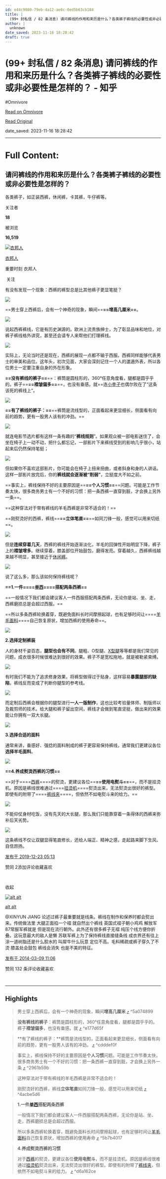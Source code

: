 ```yaml
---
id: e44c9080-79eb-4a12-ae0c-0ed5b63cb184
title: |
  (99+ 封私信 / 82 条消息) 请问裤线的作用和来历是什么？各类裤子裤线的必要性或非必要性是怎样的？ - 知乎
author: |
  unknown
date_saved: 2023-11-16 18:28:42
draft: true
---
```


# (99+ 封私信 / 82 条消息) 请问裤线的作用和来历是什么？各类裤子裤线的必要性或非必要性是怎样的？ - 知乎
#Omnivore

[Read on Omnivore](https://omnivore.app/me/99-82-18bda772293)

[Read Original](https://www.zhihu.com/question/22889076)

date_saved: 2023-11-16 18:28:42


--- 

# Full Content: 

## 请问裤线的作用和来历是什么？各类裤子裤线的必要性或非必要性是怎样的？

各类裤子，如正装西裤，休闲裤，卡其裤，牛仔裤等。

关注者

**18**

被浏览

**16,519**

[![衣邦人](https://proxy-prod.omnivore-image-cache.app/0x0,szCA9cUesquCGZscmYVKCXGfPVfm5xNpj3iDN5qauD8I/https://pica.zhimg.com/v2-d2a01cd8badf7bd60f0435973d612993_l.jpg?source=1def8aca)](https://www.zhihu.com/org/yi-bang-ren-53)

[衣邦人](https://www.zhihu.com/org/yi-bang-ren-53)

重要时刻 衣邦人

​ 关注

有没有发现一个现象：西裤的裤型总是比其他裤子更显笔挺？

![](https://proxy-prod.omnivore-image-cache.app/800x600,sNC_cXXsRd1aH4jNaHqkhvPDvUuWcoiKg3C9l3eSGYVI/https://pic1.zhimg.com/50/v2-280e2508f74d5a9dc27391ceb8f35cde_720w.jpg?source=1def8aca)

==男士穿上西裤后，会有一个神奇的现象，瞬间==**==增高几厘米==**。

![](https://proxy-prod.omnivore-image-cache.app/1080x1350,sdP_xiRuM8aFdQlayuyvKtBvCilqNvlyk6ZdyklcxYpI/https://picx.zhimg.com/50/v2-484dcf431dd8afdfe4b9279f90e91e7b_720w.jpg?source=1def8aca)

说起西裤裤线，它是有历史渊源的。欧洲上流贵族绅士，为了彰显品味和地位，对裤子裤线格外讲究，甚至还会请专人来帮他们打理裤线。

![](https://proxy-prod.omnivore-image-cache.app/427x668,sresZoIfKbGo9AvmvORDTZjQ_Di8bbwMyT44tbhs4Ihk/https://pic1.zhimg.com/50/v2-cafab0c6691163fd9a313fd1bee6c4e7_720w.jpg?source=1def8aca)

实际上，无论当时还是现在，西裤的展现一点都不输于西服。西裤同样能够代表男士的审美和品位。这年头，初次见面，大家会深刻记住一个人的邋遢外表，所以各位男士一定要注重自身的外在形象。

**==没有裤线的裤子==**==：裤筒是圆柱形的，360°任意角度看，腿都是圆乎乎的。裤子==**==褶皱偏多==**==，也没有垂感。就==连[小李子](https://www.zhihu.com/search?q=%E5%B0%8F%E6%9D%8E%E5%AD%90&search%5Fsource=Entity&hybrid%5Fsearch%5Fsource=Entity&hybrid%5Fsearch%5Fextra=%7B%22sourceType%22%3A%22answer%22%2C%22sourceId%22%3A947386874%7D)也偶尔败在了“这条该死的裤线上”。

![](https://proxy-prod.omnivore-image-cache.app/1080x1332,so5Prk72Cu0ISkcn6sNA13n032Ll_U1uEeO18ibd49Nc/https://picx.zhimg.com/50/v2-19171962977bd31a130df56e88c1e700_720w.jpg?source=1def8aca)

**==有了裤线的裤子：==**==裤筒是流线型的，正面看起来更显细长，侧面看有向前的趋势，更有一股男人该有的冲劲。==

![](https://proxy-prod.omnivore-image-cache.app/1080x1350,scyXPyzXSzt3bUewf7kyK-87-qzhYTcIt6YKVSL9YQC4/https://picx.zhimg.com/50/v2-b068eb090e5a6b4aeac8f7f8c865137b_720w.jpg?source=1def8aca)

就连电影节选片都有这样一条有趣的“**裤线规则**”。如果观众被一部电影迷住了，会坐在椅子上一动不动，把什么都忘记，一部影片下来裤线受到的影响几乎很小，站起来后仍然保持笔挺；

![](https://proxy-prod.omnivore-image-cache.app/1080x1350,sL-QbTzaTTAczdLK0YwuilljnFtwuJO0c4JLxxukGLLE/https://picx.zhimg.com/50/v2-5192d3213bfdad2b461ae26ac2b4a5b9_720w.jpg?source=1def8aca)

但如果你不喜欢这部影片，你可能会在椅子上扭来扭曲，或者斜身和身的人讲话。这样一部影片放完后，你的**裤线就会逐渐被“削弱”**，立挺度大不如之前。

==事实上，裤线保持不好的主要原因是==**==个人习惯==**==问题。可能是工作节奏太快，很多商务男士有一个不好的习惯：把一条西裤一直穿到脏，才会换上另外一条==。

==这种穿法对于带有裤线的羊毛西裤是非常不适合的！==

==刚熨烫好的西裤，裤线==**==立体笔直==**==如同刀锋一般，感觉可以用来切纸==。

![](https://proxy-prod.omnivore-image-cache.app/720x712,sU9oQhSr-4Ox7k4FRHQo1-eW0GAvT9LVl9pWPgCasfHE/https://pic1.zhimg.com/50/v2-93f13086694b76d4340663867a722e13_720w.jpg?source=1def8aca)

但是**连续穿着几天**，西裤的裤线开始逐渐淡化，羊毛的回弹性开始明显下降，裤子上的**褶皱增多**。继续穿着，膝盖部位开始鼓包，磨得发亮。穿着越久，西裤裤线越来越不明显，甚至接近于[休闲裤](https://www.zhihu.com/search?q=%E4%BC%91%E9%97%B2%E8%A3%A4&search%5Fsource=Entity&hybrid%5Fsearch%5Fsource=Entity&hybrid%5Fsearch%5Fextra=%7B%22sourceType%22%3A%22answer%22%2C%22sourceId%22%3A947386874%7D)。

![](https://proxy-prod.omnivore-image-cache.app/750x1000,s7BIrEOMxvJKL-GTDMWo1b3Y2f74bFkYpjXd6RJfCvPk/https://picx.zhimg.com/50/v2-93d20ad57444bfe0fe61e1870e406175_720w.jpg?source=1def8aca)

说了这么多，那么该如何保持裤线呢？

**==1.一件====[单西](https://www.zhihu.com/search?q=%E5%8D%95%E8%A5%BF&search%5Fsource=Entity&hybrid%5Fsearch%5Fsource=Entity&hybrid%5Fsearch%5Fextra=%7B%22sourceType%22%3A%22answer%22%2C%22sourceId%22%3A947386874%7D)====搭配两条西裤==**

==一般情况下我们都会建议客人一件西服搭配两条西裤，无论你是站、坐、走，西裤磨损总是会超过西服。==

==所以多条西裤轮换着穿，既避免面料长时间摩擦起球，也有足够时间让====[羊毛面料](https://www.zhihu.com/search?q=%E7%BE%8A%E6%AF%9B%E9%9D%A2%E6%96%99&search%5Fsource=Entity&hybrid%5Fsearch%5Fsource=Entity&hybrid%5Fsearch%5Fextra=%7B%22sourceType%22%3A%22answer%22%2C%22sourceId%22%3A947386874%7D)====自己恢复原状，增加西裤的使用寿命==。

![](https://proxy-prod.omnivore-image-cache.app/752x836,s56MQmDldFvPafIjXGGFuZxakKWkYC_jSq8e0JkxcqoM/https://pic1.zhimg.com/50/v2-170e0774a6266d5fed2e91360872d7a0_720w.jpg?source=1def8aca)

**2.选择定制裤装**

人的身材千姿百态，**腿型也会有不同**。腿粗、O型腿、[X型腿](https://www.zhihu.com/search?q=X%E5%9E%8B%E8%85%BF&search%5Fsource=Entity&hybrid%5Fsearch%5Fsource=Entity&hybrid%5Fsearch%5Fextra=%7B%22sourceType%22%3A%22answer%22%2C%22sourceId%22%3A947386874%7D)等等都是我们常见的问题，成衣很多时候很难达到很好的效果。裤子不是宽松拖地，就是被勒紧束缚。

![](https://proxy-prod.omnivore-image-cache.app/1020x1530,s--p2ljvERuKrNCv-B7KHswJ_T6vKuqExgxzvJ_I2gQ0/https://picx.zhimg.com/50/v2-918422cd504ab71904693f32bd9f3474_720w.jpg?source=1def8aca)

有时我们不能为了追求修身效果，将裤型做得过于贴身，这样容易**暴露腿部的缺陷**，裤线反而变成了判断你腿型的参考线。

![](https://proxy-prod.omnivore-image-cache.app/1080x1349,s252orE81JqMlfHMXMSNGCHmNiVSV6CA4FdQ8SefL0RM/https://picx.zhimg.com/50/v2-03933dd5dbfdaeedd9aace1b9e3cb8e2_720w.jpg?source=1def8aca)

而定制后西裤会根据你的腿型进行**一人一版制作**，这也比较考验量体师、制版师以及裁剪师的技术。给大腿和裤子留出空间，裤线才会做到笔直坚挺，做出来的效果能让你拥有一双大长腿。

![](https://proxy-prod.omnivore-image-cache.app/750x750,ssyL6t_16gG476NQqtIuGSRJ7PSWn4KazfMPFGCZkFZQ/https://picx.zhimg.com/50/v2-5bb61a61cbdc4145d2124a3ef5fc629c_720w.jpg?source=1def8aca)

**3.选择合适的面料**

通常来讲，垂感好、强捻的面料制成的裤子更容易保持裤线，通常我们更建议各位**选择羊毛面料**。

![](https://proxy-prod.omnivore-image-cache.app/640x640,sGRaBfW5SYvlown3NmBAlwiUQoH9BYtn5MSjD0imzT1g/https://pica.zhimg.com/50/v2-c378b489237d933dbc9fa889f46d3e07_720w.jpg?source=1def8aca)

**==4.养成熨烫西裤的习惯==**

==对于====[西裤](https://www.zhihu.com/search?q=%E8%A5%BF%E8%A3%A4&search%5Fsource=Entity&hybrid%5Fsearch%5Fsource=Entity&hybrid%5Fsearch%5Fextra=%7B%22sourceType%22%3A%22answer%22%2C%22sourceId%22%3A947386874%7D)====的熨烫，更建议各位==**==使用电熨斗==**==，而不是挂烫机。原因是裤线很难通过====[挂烫机](https://www.zhihu.com/search?q=%E6%8C%82%E7%83%AB%E6%9C%BA&search%5Fsource=Entity&hybrid%5Fsearch%5Fsource=Entity&hybrid%5Fsearch%5Fextra=%7B%22sourceType%22%3A%22answer%22%2C%22sourceId%22%3A947386874%7D)====熨烫出来，无法熨烫出很好的裤型。即使有的附带了====[裤线夹](https://www.zhihu.com/search?q=%E8%A3%A4%E7%BA%BF%E5%A4%B9&search%5Fsource=Entity&hybrid%5Fsearch%5Fsource=Entity&hybrid%5Fsearch%5Fextra=%7B%22sourceType%22%3A%22answer%22%2C%22sourceId%22%3A947386874%7D)====，但依然不如电熨斗来的给力。==

![](https://proxy-prod.omnivore-image-cache.app/750x1000,sSDOIWZQV5zcy0LI9KkGXFj4ubPWRqRXNOJY2LplSc70/https://picx.zhimg.com/50/v2-24af358c0d66d4e00e1251b33e32f71a_720w.jpg?source=1def8aca)

不能仰仗身材吃饭，没有先天的大长腿，那么我们只能靠穿着一条得体的西裤来弥补后天劣势。

![](https://proxy-prod.omnivore-image-cache.app/1080x1080,s4qvNM3xnGJFaz6uo4GPqpIg9hgow5uxPSUlt4GwAJHY/https://picx.zhimg.com/50/v2-ec7d34089b5442f6f288431aaf6f4c4b_720w.jpg?source=1def8aca)

这条裤线不仅让双腿显得笔直修长，还给人端正、精神之感，走起路来脚下生风、自信昂扬。

[发布于 2019-12-23 05:13](https://www.zhihu.com/question/22889076/answer/947386874)

​赞同 2​​添加评论​收藏​喜欢

​

收起​

[![alt alt](https://proxy-prod.omnivore-image-cache.app/0x0,swsd9_czOzj4VaS5pkjmG5q48a9qCHLBdiZo1HCeJZsc/https://picx.zhimg.com/028d47d53_l.jpg?source=1def8aca)](https://www.zhihu.com/people/alt-alt)

[alt alt](https://www.zhihu.com/people/alt-alt)

 @XINYUN JIANG 论述过裤子最重要就是线条。裤线在制作和保养时都会熨出来。传统做法里 大腿正面掐一个褶 就自然出个裤线 英国式褶子朝小鸡鸡 解放军87常服军裤就是 但是现在流行朝外。此外还有很多裤子无褶 纯压个线方便你折叠。这玩意最大的敌人是懒 苏联军裤上为了保持裤线直接缝条线 成衣界还有往上涂一道树脂还是什么胶水的 叫犀牛什么玩意 定位不高。毛料稀疏或裤子穿久了不烫 膝盖处会鼓包 裤线会消失 也是不美的特征。

[发布于 2014-03-09 11:06](https://www.zhihu.com/question/22889076/answer/23269495)

​赞同 13​​2 条评论​收藏​喜欢

​

---

## Highlights

> 男士穿上西裤后，会有一个神奇的现象，瞬间**增高几厘米** [⤴️](https://omnivore.app/me/99-82-18bda772293#5a074899-b8b8-4a1e-a93d-7708bbadbaa4)  ^5a074899

> **没有裤线的裤子**：裤筒是圆柱形的，360°任意角度看，腿都是圆乎乎的。裤子**褶皱偏多**，也没有垂感。就 [⤴️](https://omnivore.app/me/99-82-18bda772293#e177d65f-dd67-4c8b-83ad-97e8020e0e0e)  ^e177d65f

> **有了裤线的裤子：**裤筒是流线型的，正面看起来更显细长，侧面看有向前的趋势，更有一股男人该有的冲劲。 [⤴️](https://omnivore.app/me/99-82-18bda772293#cdddef0f-4392-458c-a11a-fa8229632fe0)  ^cdddef0f

> 事实上，裤线保持不好的主要原因是**个人习惯**问题。可能是工作节奏太快，很多商务男士有一个不好的习惯：把一条西裤一直穿到脏，才会换上另外一条 [⤴️](https://omnivore.app/me/99-82-18bda772293#2961b59b-a05b-4cf7-94a7-971f1777aeab)  ^2961b59b

> 这种穿法对于带有裤线的羊毛西裤是非常不适合的！
> 
> 刚熨烫好的西裤，裤线**立体笔直**如同刀锋一般，感觉可以用来切纸 [⤴️](https://omnivore.app/me/99-82-18bda772293#4acbe5d6-3dc5-41f3-8b8e-c46a86afe144)  ^4acbe5d6

> **1.一件[单西](https://www.zhihu.com/search?q=%E5%8D%95%E8%A5%BF&search%5Fsource=Entity&hybrid%5Fsearch%5Fsource=Entity&hybrid%5Fsearch%5Fextra=%7B%22sourceType%22%3A%22answer%22%2C%22sourceId%22%3A947386874%7D)搭配两条西裤**
> 
> 一般情况下我们都会建议客人一件西服搭配两条西裤，无论你是站、坐、走，西裤磨损总是会超过西服。
> 
> 所以多条西裤轮换着穿，既避免面料长时间摩擦起球，也有足够时间让[羊毛面料](https://www.zhihu.com/search?q=%E7%BE%8A%E6%AF%9B%E9%9D%A2%E6%96%99&search%5Fsource=Entity&hybrid%5Fsearch%5Fsource=Entity&hybrid%5Fsearch%5Fextra=%7B%22sourceType%22%3A%22answer%22%2C%22sourceId%22%3A947386874%7D)自己恢复原状，增加西裤的使用寿命 [⤴️](https://omnivore.app/me/99-82-18bda772293#5b7b4017-d4f2-47fa-92d7-7cc06fea995a)  ^5b7b4017

> **4.养成熨烫西裤的习惯**
> 
> 对于[西裤](https://www.zhihu.com/search?q=%E8%A5%BF%E8%A3%A4&search%5Fsource=Entity&hybrid%5Fsearch%5Fsource=Entity&hybrid%5Fsearch%5Fextra=%7B%22sourceType%22%3A%22answer%22%2C%22sourceId%22%3A947386874%7D)的熨烫，更建议各位**使用电熨斗**，而不是挂烫机。原因是裤线很难通过[挂烫机](https://www.zhihu.com/search?q=%E6%8C%82%E7%83%AB%E6%9C%BA&search%5Fsource=Entity&hybrid%5Fsearch%5Fsource=Entity&hybrid%5Fsearch%5Fextra=%7B%22sourceType%22%3A%22answer%22%2C%22sourceId%22%3A947386874%7D)熨烫出来，无法熨烫出很好的裤型。即使有的附带了[裤线夹](https://www.zhihu.com/search?q=%E8%A3%A4%E7%BA%BF%E5%A4%B9&search%5Fsource=Entity&hybrid%5Fsearch%5Fsource=Entity&hybrid%5Fsearch%5Fextra=%7B%22sourceType%22%3A%22answer%22%2C%22sourceId%22%3A947386874%7D)，但依然不如电熨斗来的给力。 [⤴️](https://omnivore.app/me/99-82-18bda772293#d6a162ce-a581-467a-a170-6c8efd749781)  ^d6a162ce

